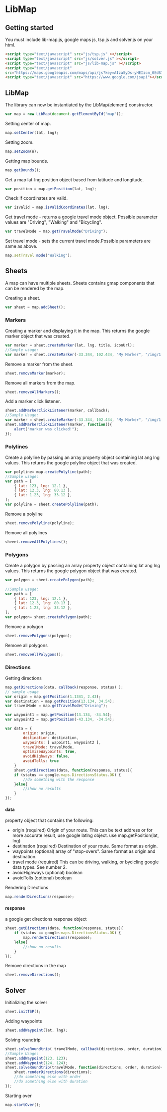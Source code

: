 LibMap
=======

Getting started
---------------

You must include lib-map.js, google maps js, tsp.js and solver.js on your html.

``` html
<script type="text/javascript" src="js/tsp.js" ></script>
<script type="text/javascript" src="js/solver.js" ></script>
<script type="text/javascript" src="js/lib-map.js" ></script>
<script type="text/javascript" 
src="https://maps.googleapis.com/maps/api/js?key=AIzaSyDs-yHEIicm_0EdS7tPpBS65f090YRtg2U"></script>
<script type="text/javascript" src="https://www.google.com/jsapi"></script>
```

LibMap
------

The library can now be instantiated by the LibMap(element) constructor.

``` javascript
var map = new LibMap(document.getElementById("map"));
```

Setting center of map.

``` javascript
map.setCenter(lat, lng);
```

Setting zoom.

``` javascript
map.setZoom(n);
```

Getting map bounds.

``` javascript
map.getBounds();
```

Get a map lat-lng position object based from latitude and longitude.

``` javascript
var position = map.getPosition(lat, lng);
```

Check if coordinates are valid.

``` javascript
var isValid = map.isValidCoordinates(lat, lng);
```

Get travel mode - returns a google travel mode object. Possible parameter values are "Driving", "Walking" and "Bicycling".

``` javascript
var travelMode = map.getTravelMode("Driving");
```

Set travel mode - sets the current travel mode.Possible parameters are same as above.

``` javascript
map.setTravel mode("Walking");
```

Sheets
------

A map can have multiple sheets. Sheets contains gmap components that can be rendered by the map.

Creating a sheet.

``` javascript
var sheet = map.addSheet();
```

### Markers

Creating a marker and displaying it in the map. This returns the google marker object that was created.

``` javascript
var marker = sheet.createMarker(lat, lng, title, iconUrl);
//Sample usage:
var marker = sheet.createMarker(-33.344, 102.434, "My Marker", "/img/1.png");
```

Remove a marker from the sheet.
``` javascript
sheet.removeMarker(marker);
```

Remove all markers from the map.
``` javascript
sheet.removeAllMarkers();
```

Add a marker click listener.
``` javascript
sheet.addMarkerClickListener(marker, callback);
//Sample Usage:
var marker = sheet.createMarker(-33.344, 102.434, "My Marker", "/img/1.png");
sheet.addMarkerClickListener(marker, function(){
	alert("marker was clicked!");
});
```

### Polylines

Create a polyline by passing an array property object containing lat ang lng values. This returns the google polyline object that was created.
``` javascript
var polyline= map.createPolyline(path);
//Sample usage:
var path = [
	{ lat: 123, lng: 12.1 },
	{ lat: 12.3, lng: 80.13 },
	{ lat: 1.23, lng: 33.12 },
];
var polyline = sheet.createPolyline(path);
```

Remove a polyline

``` javascript
sheet.removePolyline(polyline);
```

Remove all polylines
``` javascript
sheeet.removeAllPolylines();
```

### Polygons

Create a polygon by passing an array property object containing lat ang lng values. This returns the google polygon object that was created.
``` javascript
var polygon = sheet.createPolygon(path);
	
//Sample usage:
var path = [
	{ lat: 123, lng: 12.1 },
	{ lat: 12.3, lng: 80.13 },
	{ lat: 1.23, lng: 33.12 },
];
var polygon= sheet.createPolygon(path);
```

Remove a polygon
``` javascript
sheet.removePolygons(polygon);
```

Remove all polygons
``` javascript
sheet.removeAllPolygons();
```

### Directions

Getting directions
``` javascript
map.getDirections(data, callback(response, status) );
// sample usage
var origin = map.getPosition(1.1341, 2.43);
var destination = map.getPosition(13.134, 34.54);
var travelMode = map.getTravelMode("Driving");

var waypoint1 = map.getPosition(13.134, -34.54);
var waypoint2 = map.getPosition(-43.134, -34.54);

var data = {
	 	origin: origin,
		destination: destination,
	 	waypoints: [ wapoint1, waypoint2 ],
	 	travelMode: travelMode,
	 	optimizeWaypoints: true,
	 	avoidHighways: false,
  		avoidTolls: true
	}
	sheet.getDirections(data, function(response, status){
	if (status == google.maps.DirectionsStatus.OK) {
		//do something with the response
	}else{
		//show no results
	}
});
```

#### data
property object that contains the following:

- origin (required)
	Origin of your route. This can be text address or for more accurate result, use google latlng object. use map.getPosition(lat, lng)
- destination (required)
	Destination of your route. Same format as origin.
- waypoints (optional)
	array of "stop-overs". Same format as origin and destination.
- travel mode (required)
	This can be driving, walking, or bycicling google data types. See number 2.
- avoidHighways (optional)
	boolean
- avoidTolls (optional)
	boolean
		

Rendering Directions

``` javascript
map.renderDirections(response);
```
#### response
a google get directions response object

```javascript
sheet.getDirections(data, function(response, status){
	if (status == google.maps.DirectionsStatus.OK) {
		map.renderDirections(response);
	}else{
		//show no results
	}
});
```
	
Remove directions in the map

``` javascript
sheet.removeDirections();
```

Solver
------

Initializing the solver

``` javascript
sheet.initTSP();
```

Adding waypoints
``` javascript
sheet.addWaypoint(lat, lng);
```

Solving roundtrip
``` javascript
sheet.solveRoundtrip( travelMode, callback(directions, order, duration) );
//Sample Usage:
sheet.addWaypoint(123, 123);
sheet.addWaypoint(124, 124);
sheet.solveRoundtrip(travelMode, function(directions, order, duration){
	sheet.renderDirections(directions);
	//do something else with order 
	//do something else with duration
});
```

Starting over
``` javascript
map.startOver();
```